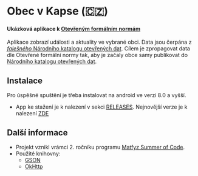 # Obec v Kapse (:czech_republic:) 
#### Ukázková aplikace k [Otevřeným formálním normám](https://data.gov.cz/ofn/)
Aplikace zobrazí události a aktuality ve vybrané obci. Data jsou čerpána z [*falešného* Národního katalogu otevřených dat](https://oha03.mvcr.gov.cz/datové-sady). Cílem je zpropagovat data dle Otevřené formální normy tak, aby je začaly obce samy publikovat do [Národního katalogu otevřených dat](https://data.gov.cz/datov%C3%A9-sady).

## Instalace
Pro úspěšné spuštění je třeba instalovat na android ve verzi 8.0 a vyšší.
- App ke stažení je k nalezení v sekci [RELEASES](https://github.com/OndrejKulhavy/Obec-v-Kapse/releases). Nejnovější verze je k nalezení [ZDE](https://github.com/OndrejKulhavy/Obec-v-Kapse/releases/latest)

## Další informace
* Projekt vznikl vrámci 2. ročníku programu [Matfyz Summer of Code](https://d3s.mff.cuni.cz/msoc/).
* Použité knihovny:
   *  [GSON](https://github.com/google/gson)
   *  [OkHttp](https://square.github.io/okhttp/)
